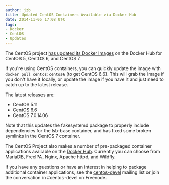 ```yaml
---
author: jzb
title: Updated CentOS Containers Available via Docker Hub
date: 2014-11-05 17:08 UTC
tags:
- Docker
- CentOS
- Updates
---
```

The CentOS project [has updated its Docker Images](http://lists.centos.org/pipermail/centos-announce/2014-November/020735.html) on the Docker Hub for CentOS 5, CentOS 6, and CentOS 7.

If you're using CentOS containers, you can quickly update the image with `docker pull centos:centos6` (to get CentOS 6.6). This will grab the image if you don't have it locally, or update the image if you have it and just need to catch up to the latest release. 

The latest releases are:
 * CentOS 5.11
 * CentOS 6.6
 * CentOS 7.0.1406

Note that this updates the fakesystemd package to properly include dependencies for the lsb-base container, and has fixed some broken symlinks in the CentOS 7 container.

The CentOS Project also makes a number of pre-packaged container applications available on the [Docker Hub](https://registry.hub.docker.com/u/centos/). Currently you can choose from MariaDB, FreeIPA, Nginx, Apache httpd, and Wildfly. 

If you have any questions or have an interest in helping to package additional container applications, see the [centos-devel](http://lists.centos.org/mailman/listinfo/centos-devel) mailing list or join the conversation in #centos-devel on Freenode.

